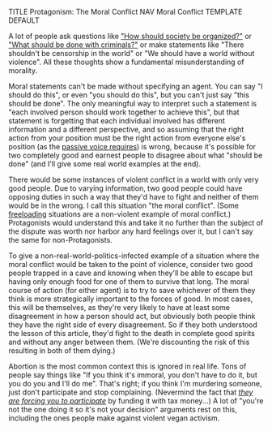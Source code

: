 TITLE Protagonism: The Moral Conflict
NAV Moral Conflict
TEMPLATE DEFAULT

A lot of people ask questions like ["How should society be organized?"](anarchism) or ["What should be done with criminals?"](forms_of_punishment) or make statements like "There shouldn't be censorship in the world" or "We should have a world without violence". All these thoughts show a fundamental misunderstanding of morality.

Moral statements can't be made without specifying an agent. You can say "I should do this", or even "you should do this", but you can't just say "this should be done". The only meaningful way to interpret such a statement is "each involved person should work together to achieve this", but that statement is forgetting that each individual involved has different information and a different perspective, and so assuming that the right action from your position must be the right action from everyone else's position (as the [passive voice requires](/spem/objects)) is wrong, because it's possible for two completely good and earnest people to disagree about what "should be done" (and I'll give some real world examples at the end).

There would be some instances of violent conflict in a world with only very good people. Due to varying information, two good people could have opposing duties in such a way that they'd have to fight and neither of them would be in the wrong. I call this situation "the moral conflict". (Some [freeloading](property) situations are a non-violent example of moral conflict.) Protagonists would understand this and take it no further than the subject of the dispute was worth nor harbor any hard feelings over it, but I can't say the same for non-Protagonists.

To give a non-real-world-politics-infected example of a situation where the moral conflict would be taken to the point of violence, consider two good people trapped in a cave and knowing when they'll be able to escape but having only enough food for one of them to survive that long. The moral course of action (for either agent) is to try to save whichever of them they think is more strategically important to the forces of good. In most cases, this will be themselves, as they're very likely to have at least some disagreement in how a person should act, but obviously both people think they have the right side of every disagreement. So if they both understood the lesson of this article, they'd fight to the death in complete good spirits and without any anger between them. (We're discounting the risk of this resulting in both of them dying.)

Abortion is the most common context this is ignored in real life. Tons of people say things like "If you think it's immoral, you don't have to do it, but you do you and I'll do me". That's right; if you think I'm murdering someone, just don't participate and stop complaining. (Nevermind the fact that [*they are forcing you to participate*](anarchism) by funding it with tax money...) A lot of "you're not the one doing it so it's not your decision" arguments rest on this, including the ones people make against violent vegan activism.
